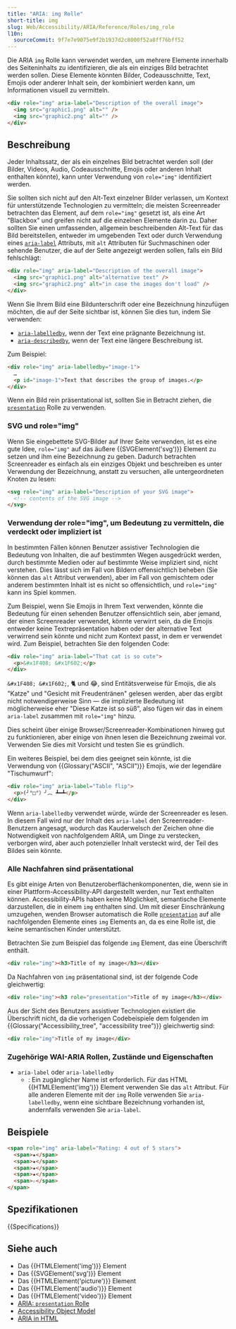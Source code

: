 ```yaml
---
title: "ARIA: img Rolle"
short-title: img
slug: Web/Accessibility/ARIA/Reference/Roles/img_role
l10n:
  sourceCommit: 9f7e7e9075e9f2b1937d2c8000f52a8ff76bff52
---
```


Die ARIA `img` Rolle kann verwendet werden, um mehrere Elemente innerhalb des Seiteninhalts zu identifizieren, die als ein einziges Bild betrachtet werden sollen. Diese Elemente könnten Bilder, Codeausschnitte, Text, Emojis oder anderer Inhalt sein, der kombiniert werden kann, um Informationen visuell zu vermitteln.

```html
<div role="img" aria-label="Description of the overall image">
  <img src="graphic1.png" alt="" />
  <img src="graphic2.png" alt="" />
</div>
```

## Beschreibung

Jeder Inhaltssatz, der als ein einzelnes Bild betrachtet werden soll (der Bilder, Videos, Audio, Codeausschnitte, Emojis oder anderen Inhalt enthalten könnte), kann unter Verwendung von `role="img"` identifiziert werden.

Sie sollten sich nicht auf den Alt-Text einzelner Bilder verlassen, um Kontext für unterstützende Technologien zu vermitteln; die meisten Screenreader betrachten das Element, auf dem `role="img"` gesetzt ist, als eine Art "Blackbox" und greifen nicht auf die einzelnen Elemente darin zu. Daher sollten Sie einen umfassenden, allgemein beschreibenden Alt-Text für das Bild bereitstellen, entweder im umgebenden Text oder durch Verwendung eines [`aria-label`](/de/docs/Web/Accessibility/ARIA/Reference/Attributes/aria-label) Attributs, mit `alt` Attributen für Suchmaschinen oder sehende Benutzer, die auf der Seite angezeigt werden sollen, falls ein Bild fehlschlägt:

```html
<div role="img" aria-label="Description of the overall image">
  <img src="graphic1.png" alt="alternative text" />
  <img src="graphic2.png" alt="in case the images don't load" />
</div>
```

Wenn Sie Ihrem Bild eine Bildunterschrift oder eine Bezeichnung hinzufügen möchten, die auf der Seite sichtbar ist, können Sie dies tun, indem Sie verwenden:

- [`aria-labelledby`](/de/docs/Web/Accessibility/ARIA/Reference/Attributes/aria-labelledby), wenn der Text eine prägnante Bezeichnung ist.
- [`aria-describedby`](/de/docs/Web/Accessibility/ARIA/Reference/Attributes/aria-describedby), wenn der Text eine längere Beschreibung ist.

Zum Beispiel:

```html
<div role="img" aria-labelledby="image-1">
  …
  <p id="image-1">Text that describes the group of images.</p>
</div>
```

Wenn ein Bild rein präsentational ist, sollten Sie in Betracht ziehen, die [`presentation`](/de/docs/Web/Accessibility/ARIA/Reference/Roles/presentation_role) Rolle zu verwenden.

### SVG und role="img"

Wenn Sie eingebettete SVG-Bilder auf Ihrer Seite verwenden, ist es eine gute Idee, `role="img"` auf das äußere {{SVGElement('svg')}} Element zu setzen und ihm eine Bezeichnung zu geben. Dadurch betrachten Screenreader es einfach als ein einziges Objekt und beschreiben es unter Verwendung der Bezeichnung, anstatt zu versuchen, alle untergeordneten Knoten zu lesen:

```html
<svg role="img" aria-label="Description of your SVG image">
  <!-- contents of the SVG image -->
</svg>
```

### Verwendung der role="img", um Bedeutung zu vermitteln, die verdeckt oder impliziert ist

In bestimmten Fällen können Benutzer assistiver Technologien die Bedeutung von Inhalten, die auf bestimmten Wegen ausgedrückt werden, durch bestimmte Medien oder auf bestimmte Weise impliziert sind, nicht verstehen. Dies lässt sich im Fall von Bildern offensichtlich beheben (Sie können das `alt` Attribut verwenden), aber im Fall von gemischtem oder anderem bestimmten Inhalt ist es nicht so offensichtlich, und `role="img"` kann ins Spiel kommen.

Zum Beispiel, wenn Sie Emojis in Ihrem Text verwenden, könnte die Bedeutung für einen sehenden Benutzer offensichtlich sein, aber jemand, der einen Screenreader verwendet, könnte verwirrt sein, da die Emojis entweder keine Textrepräsentation haben oder der alternative Text verwirrend sein könnte und nicht zum Kontext passt, in dem er verwendet wird. Zum Beispiel, betrachten Sie den folgenden Code:

```html
<div role="img" aria-label="That cat is so cute">
  <p>&#x1F408; &#x1F602;</p>
</div>
```

`&#x1F408; &#x1F602;`, 🐈 und 😂, sind Entitätsverweise für Emojis, die als "Katze" und "Gesicht mit Freudentränen" gelesen werden, aber das ergibt nicht notwendigerweise Sinn — die implizierte Bedeutung ist möglicherweise eher "Diese Katze ist so süß", also fügen wir das in einem `aria-label` zusammen mit `role="img"` hinzu.

Dies scheint über einige Browser/Screenreader-Kombinationen hinweg gut zu funktionieren, aber einige von ihnen lesen die Bezeichnung zweimal vor. Verwenden Sie dies mit Vorsicht und testen Sie es gründlich.

Ein weiteres Beispiel, bei dem dies geeignet sein könnte, ist die Verwendung von {{Glossary("ASCII", "ASCII")}} Emojis, wie der legendäre "Tischumwurf":

```html
<div role="img" aria-label="Table flip">
  <p>(╯°□°）╯︵ ┻━┻</p>
</div>
```

Wenn `aria-labelledby` verwendet würde, würde der Screenreader es lesen. In diesem Fall wird nur der Inhalt des `aria-label` den Screenreader-Benutzern angesagt, wodurch das Kauderwelsch der Zeichen ohne die Notwendigkeit von nachfolgendem ARIA, um Dinge zu verstecken, verborgen wird, aber auch potenzieller Inhalt versteckt wird, der Teil des Bildes sein könnte.

### Alle Nachfahren sind präsentational

Es gibt einige Arten von Benutzeroberflächenkomponenten, die, wenn sie in einer Plattform-Accessibility-API dargestellt werden, nur Text enthalten können. Accessibility-APIs haben keine Möglichkeit, semantische Elemente darzustellen, die in einem `img` enthalten sind. Um mit dieser Einschränkung umzugehen, wenden Browser automatisch die Rolle [`presentation`](/de/docs/Web/Accessibility/ARIA/Reference/Roles/presentation_role) auf alle nachfolgenden Elemente eines `img` Elements an, da es eine Rolle ist, die keine semantischen Kinder unterstützt.

Betrachten Sie zum Beispiel das folgende `img` Element, das eine Überschrift enthält.

```html
<div role="img"><h3>Title of my image</h3></div>
```

Da Nachfahren von `img` präsentational sind, ist der folgende Code gleichwertig:

```html
<div role="img"><h3 role="presentation">Title of my image</h3></div>
```

Aus der Sicht des Benutzers assistiver Technologien existiert die Überschrift nicht, da die vorherigen Codebeispiele dem folgenden im {{Glossary("Accessibility_tree", "accessibility tree")}} gleichwertig sind:

```html
<div role="img">Title of my image</div>
```

### Zugehörige WAI-ARIA Rollen, Zustände und Eigenschaften

- `aria-label` oder `aria-labelledby`
  - : Ein zugänglicher Name ist erforderlich. Für das HTML {{HTMLElement('img')}} Element verwenden Sie das `alt` Attribut. Für alle anderen Elemente mit der `img` Rolle verwenden Sie `aria-labelledby`, wenn eine sichtbare Bezeichnung vorhanden ist, andernfalls verwenden Sie `aria-label`.

## Beispiele

```html
<span role="img" aria-label="Rating: 4 out of 5 stars">
  <span>★</span>
  <span>★</span>
  <span>★</span>
  <span>★</span>
  <span>☆</span>
</span>
```

## Spezifikationen

{{Specifications}}

## Siehe auch

- Das {{HTMLElement('img')}} Element
- Das {{SVGElement('svg')}} Element
- Das {{HTMLElement('picture')}} Element
- Das {{HTMLElement('audio')}} Element
- Das {{HTMLElement('video')}} Element
- [ARIA: `presentation` Rolle](/de/docs/Web/Accessibility/ARIA/Reference/Roles/presentation_role)
- [Accessibility Object Model](https://wicg.github.io/aom/spec/)
- [ARIA in HTML](https://w3c.github.io/html-aria/)
